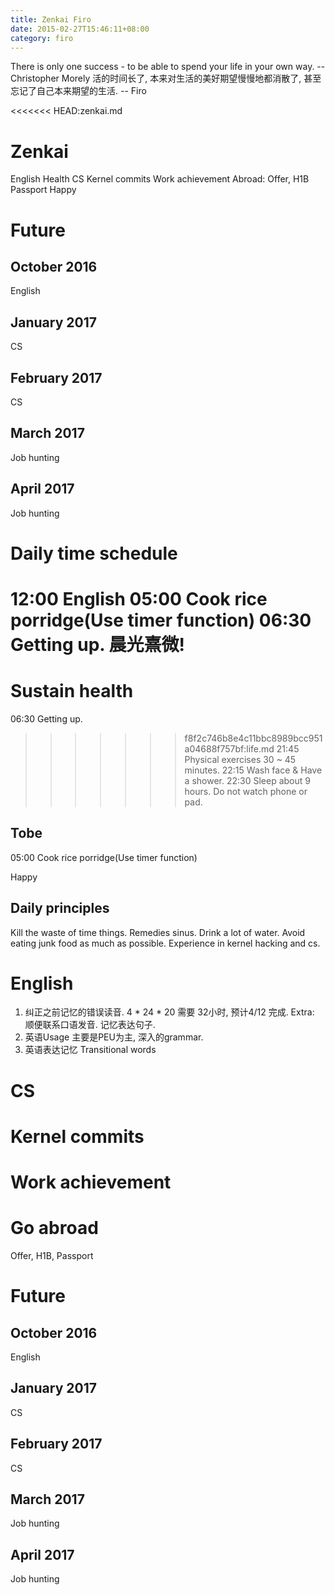 ```yaml
---
title: Zenkai Firo
date: 2015-02-27T15:46:11+08:00 
category: firo
---
```

There is only one success - to be able to spend your life in your own way. --Christopher Morely
活的时间长了, 本来对生活的美好期望慢慢地都消散了, 甚至忘记了自己本来期望的生活. -- Firo

<<<<<<< HEAD:zenkai.md
# Zenkai
English
Health
CS
Kernel commits
Work achievement
Abroad: Offer, H1B
Passport
Happy

# Future
## October 2016
English

## January 2017
CS

## February 2017
CS

## March 2017
Job hunting

## April 2017
Job hunting


# Daily time schedule
12:00 English
05:00 Cook rice porridge(Use timer function)
06:30 Getting up. 晨光熹微!
=======
# Sustain health
06:30 Getting up.
>>>>>>> f8f2c746b8e4c11bbc8989bcc951a04688f757bf:life.md
21:45 Physical exercises 30 ~ 45 minutes.
22:15 Wash face & Have a shower.
22:30 Sleep about 9 hours. Do not watch phone or pad.

## Tobe
05:00 Cook rice porridge(Use timer function)

Happy
## Daily principles
Kill the waste of time things.
Remedies sinus.
Drink a lot of water.
Avoid eating junk food as much as possible.
Experience in kernel hacking and cs.

# English
1. 纠正之前记忆的错误读音.
4 * 24 * 20 需要 32小时, 预计4/12 完成.
Extra:
顺便联系口语发音.
记忆表达句子.
2. 英语Usage
主要是PEU为主, 深入的grammar.
3. 英语表达记忆
Transitional words

# CS
# Kernel commits
# Work achievement
# Go abroad
Offer, H1B, Passport

# Future
## October 2016
English

## January 2017
CS

## February 2017
CS

## March 2017
Job hunting

## April 2017
Job hunting
